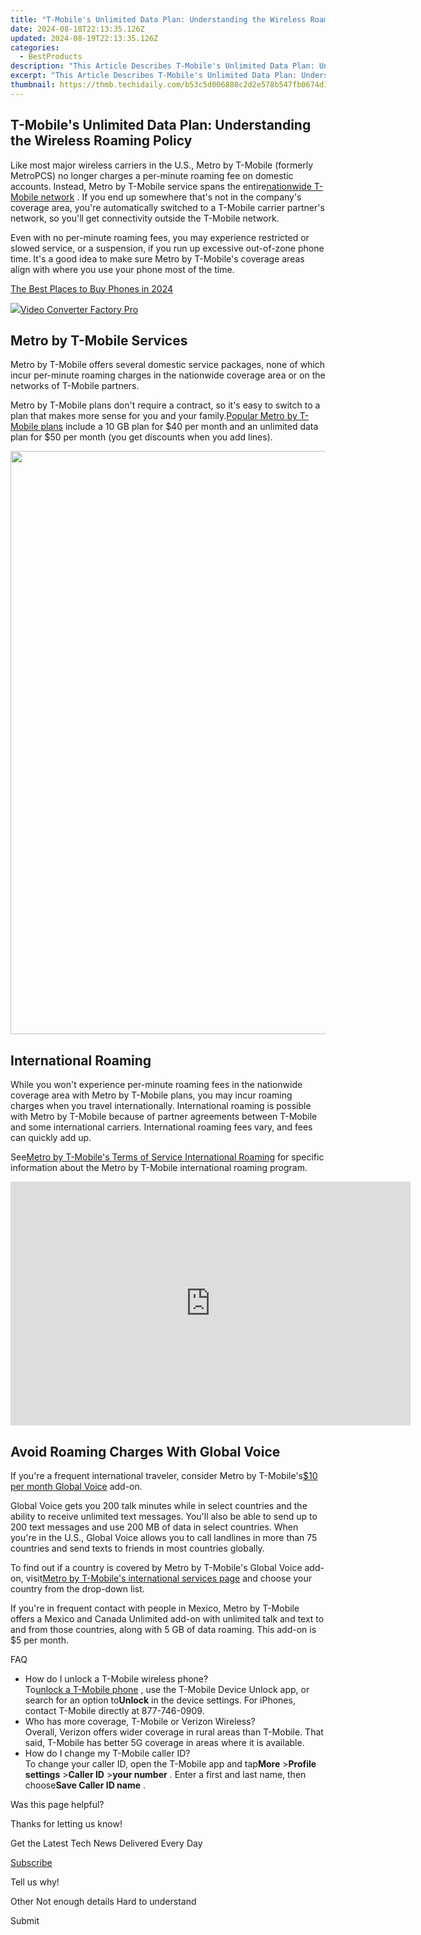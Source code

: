 ```yaml
---
title: "T-Mobile's Unlimited Data Plan: Understanding the Wireless Roaming Policy"
date: 2024-08-18T22:13:35.126Z
updated: 2024-08-19T22:13:35.126Z
categories:
  - BestProducts
description: "This Article Describes T-Mobile's Unlimited Data Plan: Understanding the Wireless Roaming Policy"
excerpt: "This Article Describes T-Mobile's Unlimited Data Plan: Understanding the Wireless Roaming Policy"
thumbnail: https://thmb.techidaily.com/b53c5d006880c2d2e578b547fb0674d1bc4019b54f28e65a2bdb8f8ae88e8ace.jpg
---
```


## T-Mobile's Unlimited Data Plan: Understanding the Wireless Roaming Policy
 Like most major wireless carriers in the U.S., Metro by T-Mobile (formerly MetroPCS) no longer charges a per-minute roaming fee on domestic accounts. Instead, Metro by T-Mobile service spans the entire[nationwide T-Mobile network](https://www.metrobyt-mobile.com/coverage/coverage-map) . If you end up somewhere that's not in the company's coverage area, you're automatically switched to a T-Mobile carrier partner's network, so you'll get connectivity outside the T-Mobile network.

 Even with no per-minute roaming fees, you may experience restricted or slowed service, or a suspension, if you run up excessive out-of-zone phone time. It's a good idea to make sure Metro by T-Mobile's coverage areas align with where you use your phone most of the time.

[The Best Places to Buy Phones in 2024](https://www.lifewire.com/best-places-to-buy-cell-phones-580000)

<!-- affiliate ads begin -->
<a href="https://secure.2checkout.com/order/checkout.php?PRODS=4537547&QTY=1&AFFILIATE=108875&CART=1"><img src="https://secure.avangate.com/images/merchant/4b0a0290ad7df100b77e86839989a75e/products/vcfpro.png" border="0">Video Converter Factory Pro</a>
<!-- affiliate ads end -->
## Metro by T-Mobile Services

 Metro by T-Mobile offers several domestic service packages, none of which incur per-minute roaming charges in the nationwide coverage area or on the networks of T-Mobile partners.

 Metro by T-Mobile plans don't require a contract, so it's easy to switch to a plan that makes more sense for you and your family.[Popular Metro by T-Mobile plans](https://www.metrobyt-mobile.com/phone-plans) include a 10 GB plan for $40 per month and an unlimited data plan for $50 per month (you get discounts when you add lines).

<!-- affiliate ads begin -->
<a href="https://ancheer.sjv.io/c/5597632/1657301/17326" target="_top" id="1657301"><img src="//a.impactradius-go.com/display-ad/17326-1657301" border="0" alt="" width="1920" height="933"/></a><img height="0" width="0" src="https://imp.pxf.io/i/5597632/1657301/17326" style="position:absolute;visibility:hidden;" border="0" />
<!-- affiliate ads end -->
## International Roaming

 While you won't experience per-minute roaming fees in the nationwide coverage area with Metro by T-Mobile plans, you may incur roaming charges when you travel internationally. International roaming is possible with Metro by T-Mobile because of partner agreements between T-Mobile and some international carriers. International roaming fees vary, and fees can quickly add up.

 See[Metro by T-Mobile's Terms of Service International Roaming](https://www.metrobyt-mobile.com/terms-and-conditions/international-roaming) for specific information about the Metro by T-Mobile international roaming program.

<!-- affiliate ads begin -->
<a href="https://secure.2checkout.com/order/checkout.php?PRODS=2337838&QTY=1&AFFILIATE=108875&CART=1"><iframe width="640" height="390" src="https://www.youtube.com/embed/rzZwphIv4RM" title="APFill - Ink and Toner Coverage Calculator" frameborder="0" allow="accelerometer; autoplay; clipboard-write; encrypted-media; gyroscope; picture-in-picture; web-share" referrerpolicy="strict-origin-when-cross-origin" allowfullscreen></iframe></a>
<!-- affiliate ads end -->
## Avoid Roaming Charges With Global Voice

 If you're a frequent international traveler, consider Metro by T-Mobile's[$10 per month Global Voice](https://www.metrobyt-mobile.com/shop/services) add-on.

 Global Voice gets you 200 talk minutes while in select countries and the ability to receive unlimited text messages. You'll also be able to send up to 200 text messages and use 200 MB of data in select countries. When you're in the U.S., Global Voice allows you to call landlines in more than 75 countries and send texts to friends in most countries globally.

 To find out if a country is covered by Metro by T-Mobile's Global Voice add-on, visit[Metro by T-Mobile's international services page](https://www.metrobyt-mobile.com/shop/services/international) and choose your country from the drop-down list.

 If you're in frequent contact with people in Mexico, Metro by T-Mobile offers a Mexico and Canada Unlimited add-on with unlimited talk and text to and from those countries, along with 5 GB of data roaming. This add-on is $5 per month.  

 FAQ

* How do I unlock a T-Mobile wireless phone?  
 To[unlock a T-Mobile phone](https://www.lifewire.com/how-to-use-unlocked-cell-phone-579611) , use the T-Mobile Device Unlock app, or search for an option to**Unlock** in the device settings. For iPhones, contact T-Mobile directly at 877-746-0909.
* Who has more coverage, T-Mobile or Verizon Wireless?  
 Overall, Verizon offers wider coverage in rural areas than T-Mobile. That said, T-Mobile has better 5G coverage in areas where it is available.
* How do I change my T-Mobile caller ID?  
 To change your caller ID, open the T-Mobile app and tap**More** \>**Profile settings** \>**Caller ID** \>**your number** . Enter a first and last name, then choose**Save Caller ID name** .

Was this page helpful?

Thanks for letting us know!

 Get the Latest Tech News Delivered Every Day

[Subscribe](https://www.lifewire.com/#)

Tell us why!

 Other  Not enough details  Hard to understand

 Submit

<ins class="adsbygoogle"
     style="display:block"
     data-ad-format="autorelaxed"
     data-ad-client="ca-pub-7571918770474297"
     data-ad-slot="1223367746"></ins>



<ins class="adsbygoogle"
     style="display:block"
     data-ad-client="ca-pub-7571918770474297"
     data-ad-slot="8358498916"
     data-ad-format="auto"
     data-full-width-responsive="true"></ins>


